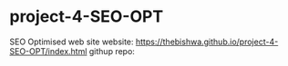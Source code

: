 # project-4-SEO-OPT
SEO Optimised web site 
website: https://thebishwa.github.io/project-4-SEO-OPT/index.html
githup repo: 
